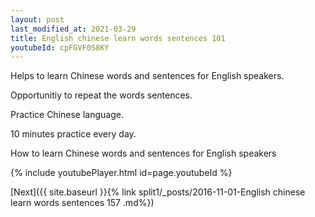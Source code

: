 ```yaml
---
layout: post
last_modified_at: 2021-03-29
title: English chinese learn words sentences 101 
youtubeId: cpFGVF0S8KY
---
```

 
 
Helps to learn Chinese words and sentences for English speakers.

Opportunitiy to repeat the words sentences. 

Practice Chinese language. 
 
10 minutes practice every day. 
 
How to learn Chinese words and sentences for English speakers 
 
{% include youtubePlayer.html id=page.youtubeId %}
 
 
[Next]({{ site.baseurl }}{% link  split1/_posts/2016-11-01-English chinese learn words sentences 157 .md%})
 
